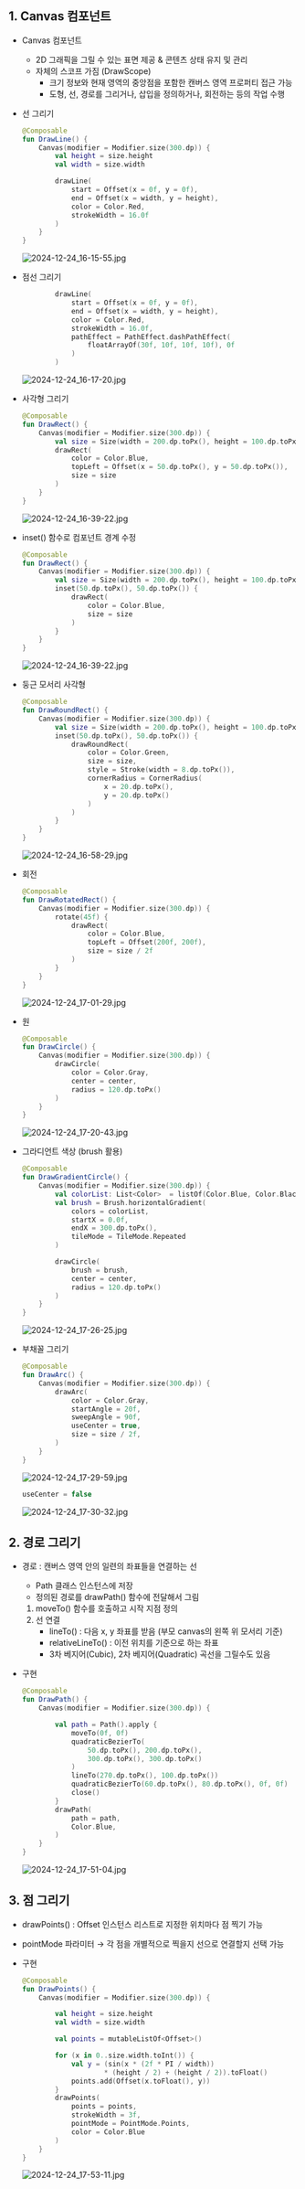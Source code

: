 ## 1. Canvas 컴포넌트

- Canvas 컴포넌트
    - 2D 그래픽을 그릴 수 있는 표면 제공 & 콘텐츠 상태 유지 및 관리
    - 자체의 스코프 가짐 (DrawScope)
        - 크기 정보와 현재 영역의 중앙점을 포함한 캔버스 영역 프로퍼티 접근 가능
        - 도형, 선, 경로를 그리거나, 삽입을 정의하거나, 회전하는 등의 작업 수행

- 선 그리기

    ```kotlin
    @Composable
    fun DrawLine() {
        Canvas(modifier = Modifier.size(300.dp)) {
            val height = size.height
            val width = size.width
    
            drawLine(
                start = Offset(x = 0f, y = 0f),
                end = Offset(x = width, y = height),
                color = Color.Red,
                strokeWidth = 16.0f
            )
        }
    }
    ```

  ![2024-12-24_16-15-55.jpg](https://prod-files-secure.s3.us-west-2.amazonaws.com/edfd69d1-6c01-4d0c-9269-1bae8a4e3915/1f9f3fc5-94da-4a99-a256-3d38499da017/2024-12-24_16-15-55.jpg)


- 점선 그리기

    ```kotlin
            drawLine(
                start = Offset(x = 0f, y = 0f),
                end = Offset(x = width, y = height),
                color = Color.Red,
                strokeWidth = 16.0f,
                pathEffect = PathEffect.dashPathEffect(
                    floatArrayOf(30f, 10f, 10f, 10f), 0f
                )
            )
    ```

  ![2024-12-24_16-17-20.jpg](https://prod-files-secure.s3.us-west-2.amazonaws.com/edfd69d1-6c01-4d0c-9269-1bae8a4e3915/09993af1-d967-4966-b91a-8e247b458cc8/2024-12-24_16-17-20.jpg)


- 사각형 그리기

    ```kotlin
    @Composable
    fun DrawRect() {
        Canvas(modifier = Modifier.size(300.dp)) {
            val size = Size(width = 200.dp.toPx(), height = 100.dp.toPx())
            drawRect(
                color = Color.Blue,
                topLeft = Offset(x = 50.dp.toPx(), y = 50.dp.toPx()),
                size = size
            )
        }
    }
    ```

  ![2024-12-24_16-39-22.jpg](https://prod-files-secure.s3.us-west-2.amazonaws.com/edfd69d1-6c01-4d0c-9269-1bae8a4e3915/4a8f5715-89e1-4d32-a028-15035c430413/2024-12-24_16-39-22.jpg)


- inset() 함수로 컴포넌트 경계 수정

    ```kotlin
    @Composable
    fun DrawRect() {
        Canvas(modifier = Modifier.size(300.dp)) {
            val size = Size(width = 200.dp.toPx(), height = 100.dp.toPx())
            inset(50.dp.toPx(), 50.dp.toPx()) {
                drawRect(
                    color = Color.Blue,
                    size = size
                )
            }
        }
    }
    ```

  ![2024-12-24_16-39-22.jpg](https://prod-files-secure.s3.us-west-2.amazonaws.com/edfd69d1-6c01-4d0c-9269-1bae8a4e3915/4a8f5715-89e1-4d32-a028-15035c430413/2024-12-24_16-39-22.jpg)


- 둥근 모서리 사각형

    ```kotlin
    @Composable
    fun DrawRoundRect() {
        Canvas(modifier = Modifier.size(300.dp)) {
            val size = Size(width = 200.dp.toPx(), height = 100.dp.toPx())
            inset(50.dp.toPx(), 50.dp.toPx()) {
                drawRoundRect(
                    color = Color.Green,
                    size = size,
                    style = Stroke(width = 8.dp.toPx()),
                    cornerRadius = CornerRadius(
                        x = 20.dp.toPx(),
                        y = 20.dp.toPx()
                    )
                )
            }
        }
    }
    ```

  ![2024-12-24_16-58-29.jpg](https://prod-files-secure.s3.us-west-2.amazonaws.com/edfd69d1-6c01-4d0c-9269-1bae8a4e3915/5ef847a8-c3c3-48c2-a631-e4614aad5191/2024-12-24_16-58-29.jpg)


- 회전

    ```kotlin
    @Composable
    fun DrawRotatedRect() {
        Canvas(modifier = Modifier.size(300.dp)) {
            rotate(45f) {
                drawRect(
                    color = Color.Blue,
                    topLeft = Offset(200f, 200f),
                    size = size / 2f
                )
            }
        }
    }
    ```

  ![2024-12-24_17-01-29.jpg](https://prod-files-secure.s3.us-west-2.amazonaws.com/edfd69d1-6c01-4d0c-9269-1bae8a4e3915/376731a1-a25d-458c-a06a-180e29e2afd1/2024-12-24_17-01-29.jpg)


- 원

    ```kotlin
    @Composable
    fun DrawCircle() {
        Canvas(modifier = Modifier.size(300.dp)) {
            drawCircle(
                color = Color.Gray,
                center = center,
                radius = 120.dp.toPx()
            )
        }
    }
    ```

  ![2024-12-24_17-20-43.jpg](https://prod-files-secure.s3.us-west-2.amazonaws.com/edfd69d1-6c01-4d0c-9269-1bae8a4e3915/9f7946cb-8faf-4411-ac6e-50864e5e98ef/2024-12-24_17-20-43.jpg)


- 그라디언트 색상 (brush 활용)

    ```kotlin
    @Composable
    fun DrawGradientCircle() {
        Canvas(modifier = Modifier.size(300.dp)) {
            val colorList: List<Color>  = listOf(Color.Blue, Color.Black)
            val brush = Brush.horizontalGradient(
                colors = colorList,
                startX = 0.0f,
                endX = 300.dp.toPx(),
                tileMode = TileMode.Repeated
            )
    
            drawCircle(
                brush = brush,
                center = center,
                radius = 120.dp.toPx()
            )
        }
    }
    ```

  ![2024-12-24_17-26-25.jpg](https://prod-files-secure.s3.us-west-2.amazonaws.com/edfd69d1-6c01-4d0c-9269-1bae8a4e3915/1bed6a19-5c01-4351-bc5d-cc55b68aa220/2024-12-24_17-26-25.jpg)


- 부채꼴 그리기

    ```kotlin
    @Composable
    fun DrawArc() {
        Canvas(modifier = Modifier.size(300.dp)) {
            drawArc(
                color = Color.Gray,
                startAngle = 20f,
                sweepAngle = 90f,
                useCenter = true,
                size = size / 2f,
            )
        }
    }
    ```

  ![2024-12-24_17-29-59.jpg](https://prod-files-secure.s3.us-west-2.amazonaws.com/edfd69d1-6c01-4d0c-9269-1bae8a4e3915/830311b3-8328-4bcd-89cf-2928b079185a/2024-12-24_17-29-59.jpg)

    ```kotlin
    useCenter = false
    ```

  ![2024-12-24_17-30-32.jpg](https://prod-files-secure.s3.us-west-2.amazonaws.com/edfd69d1-6c01-4d0c-9269-1bae8a4e3915/009ba1db-0bee-4adb-88c4-eadf73edcc18/2024-12-24_17-30-32.jpg)


## 2. 경로 그리기

- 경로 : 캔버스 영역 안의 일련의 좌표들을 연결하는 선
    - Path 클래스 인스턴스에 저장
    - 정의된 경로를 drawPath() 함수에 전달해서 그림
    1. moveTo() 함수를 호출하고 시작 지점 정의
    2. 선 연결
        - lineTo() : 다음 x, y 좌표를 받음 (부모 canvas의 왼쪽 위 모서리 기준)
        - relativeLineTo() : 이전 위치를 기준으로 하는 좌표
        - 3차 베지어(Cubic), 2차 베지어(Quadratic) 곡선을 그릴수도 있음

- 구현

    ```kotlin
    @Composable
    fun DrawPath() {
        Canvas(modifier = Modifier.size(300.dp)) {
    
            val path = Path().apply {
                moveTo(0f, 0f)
                quadraticBezierTo(
                    50.dp.toPx(), 200.dp.toPx(),
                    300.dp.toPx(), 300.dp.toPx()
                )
                lineTo(270.dp.toPx(), 100.dp.toPx())
                quadraticBezierTo(60.dp.toPx(), 80.dp.toPx(), 0f, 0f)
                close()
            }
            drawPath(
                path = path,
                Color.Blue,
            )
        }
    }
    ```

  ![2024-12-24_17-51-04.jpg](https://prod-files-secure.s3.us-west-2.amazonaws.com/edfd69d1-6c01-4d0c-9269-1bae8a4e3915/8f21e4ea-5f6d-4642-90a8-347c0d95c1e0/2024-12-24_17-51-04.jpg)


## 3. 점 그리기

- drawPoints() : Offset 인스턴스 리스트로 지정한 위치마다 점 찍기 가능
- pointMode 파라미터 → 각 점을 개별적으로 찍을지 선으로 연결할지 선택 가능
- 구현

    ```kotlin
    @Composable
    fun DrawPoints() {
        Canvas(modifier = Modifier.size(300.dp)) {
    
            val height = size.height
            val width = size.width
    
            val points = mutableListOf<Offset>()
    
            for (x in 0..size.width.toInt()) {
                val y = (sin(x * (2f * PI / width))
                        * (height / 2) + (height / 2)).toFloat()
                points.add(Offset(x.toFloat(), y))
            }
            drawPoints(
                points = points,
                strokeWidth = 3f,
                pointMode = PointMode.Points,
                color = Color.Blue
            )
        }
    }
    ```

  ![2024-12-24_17-53-11.jpg](https://prod-files-secure.s3.us-west-2.amazonaws.com/edfd69d1-6c01-4d0c-9269-1bae8a4e3915/2460c9cb-af44-413f-b084-f95f8b08e17a/2024-12-24_17-53-11.jpg)